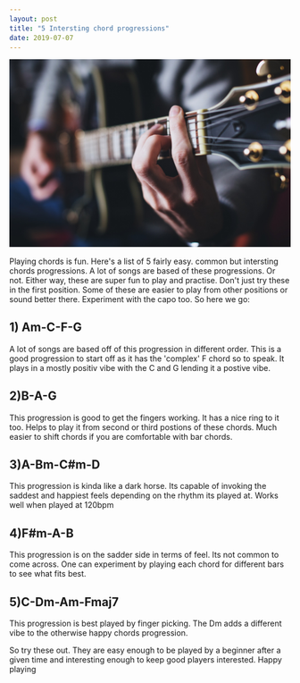 ```yaml
---
layout: post
title: "5 Intersting chord progressions"
date: 2019-07-07
---
```


![My helpful screenshot](/assets/img/music.jpg)


Playing chords is fun. Here's a list of 5 fairly easy. common but intersting chords progressions. A lot of songs are based of these progressions. Or not. Either way, these are super fun to play and practise. Don't just try these in the first position. Some of these are easier to play from other positions or sound better there. Experiment with the capo too. So here we go:


##  1) Am-C-F-G
A lot of songs are based off of this progression in different order. This is a good progression to start off as it has the 'complex' F chord so to speak.
It plays in a mostly positiv vibe with the C and G lending it a postive vibe.

##  2)B-A-G
This progression is good to get the fingers working. It has a nice ring to it too. Helps to play it from second or third postions of these chords. Much easier to shift chords if you are comfortable with bar chords.

##  3)A-Bm-C#m-D
This progression is kinda like a dark horse. Its capable of invoking the saddest and happiest feels depending on the rhythm its played at. Works well when played at 120bpm

##  4)F#m-A-B
This progression is on the sadder side in terms of feel. Its not common to come across. One can experiment by playing each chord for different bars to see what fits best.

##  5)C-Dm-Am-Fmaj7
This progression is best played by finger picking. The Dm adds a different vibe to the otherwise happy chords progression. 

So try these out. They are easy enough to be played by a beginner after a given time and interesting enough to keep good players interested. Happy playing

